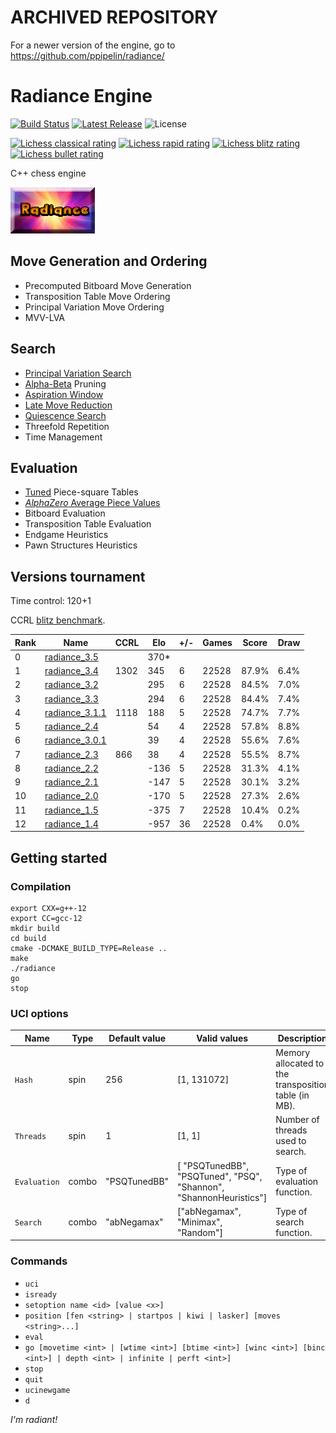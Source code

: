 # ARCHIVED REPOSITORY

For a newer version of the engine, go to https://github.com/ppipelin/radiance/

# Radiance Engine
[![Build Status](https://github.com/ppipelin/radiance/actions/workflows/cmake-multi-platform.yml/badge.svg)](https://github.com/ppipelin/radiance_archived/actions/workflows/cmake-multi-platform.yml)
[![Latest Release](https://img.shields.io/github/v/release/ppipelin/radiance?display_name=release)](https://github.com/ppipelin/radiance_archived/releases)
![License](https://img.shields.io/github/license/ppipelin/radiance)

[![Lichess classical rating](https://lichess-shield.vercel.app/api?username=radianceengine&format=classical)](https://lichess.org/@/radianceengine/perf/classical)
[![Lichess rapid rating](https://lichess-shield.vercel.app/api?username=radianceengine&format=rapid)](https://lichess.org/@/radianceengine/perf/rapid)
[![Lichess blitz rating](https://lichess-shield.vercel.app/api?username=radianceengine&format=blitz)](https://lichess.org/@/radianceengine/perf/blitz)
[![Lichess bullet rating](https://lichess-shield.vercel.app/api?username=radianceengine&format=bullet)](https://lichess.org/@/radianceengine/perf/bullet)

C++ chess engine

![Radiance Logo, courtesy of Jim Ablett](dcu2Wsn.png "Image Credit: Jim Ablett")

## Move Generation and Ordering

- Precomputed Bitboard Move Generation
- Transposition Table Move Ordering
- Principal Variation Move Ordering
- MVV-LVA

## Search

- [Principal Variation Search](https://www.chessprogramming.org/Principal_Variation_Search)
- [Alpha-Beta](https://www.chessprogramming.org/Alpha-Beta) Pruning
- [Aspiration Window](https://www.chessprogramming.org/Aspiration_Windows)
- [Late Move Reduction](https://www.chessprogramming.org/Late_Move_Reductions)
- [Quiescence Search](https://www.chessprogramming.org/Quiescence_Search)
- Threefold Repetition
- Time Management

## Evaluation

- [Tuned](https://www.chessprogramming.org/PeSTO%27s_Evaluation_Function) Piece-square Tables
- [_AlphaZero_ Average Piece Values](https://arxiv.org/pdf/2009.04374)
- Bitboard Evaluation
- Transposition Table Evaluation
- Endgame Heuristics
- Pawn Structures Heuristics

## Versions tournament

Time control: 120+1

CCRL [blitz benchmark](https://computerchess.org.uk/ccrl/404/cgi/compare_engines.cgi?family=Radiance&print=Rating+list&print=Score+with+common+opponents).

| Rank | Name             | CCRL  | Elo  | +/- | Games | Score | Draw  |
| ---- | ---------------- | ----- | ---- | --- | ----- | ----- | ----- |
| 0    | [radiance_3.5]   |       | 370* |     |       |       |       |
| 1    | [radiance_3.4]   |  1302 |  345 |   6 | 22528 | 87.9% |  6.4% |
| 2    | [radiance_3.2]   |       |  295 |   6 | 22528 | 84.5% |  7.0% |
| 3    | [radiance_3.3]   |       |  294 |   6 | 22528 | 84.4% |  7.4% |
| 4    | [radiance_3.1.1] |  1118 |  188 |   5 | 22528 | 74.7% |  7.7% |
| 5    | [radiance_2.4]   |       |   54 |   4 | 22528 | 57.8% |  8.8% |
| 6    | [radiance_3.0.1] |       |   39 |   4 | 22528 | 55.6% |  7.6% |
| 7    | [radiance_2.3]   |   866 |   38 |   4 | 22528 | 55.5% |  8.7% |
| 8    | [radiance_2.2]   |       | -136 |   5 | 22528 | 31.3% |  4.1% |
| 9    | [radiance_2.1]   |       | -147 |   5 | 22528 | 30.1% |  3.2% |
| 10   | [radiance_2.0]   |       | -170 |   5 | 22528 | 27.3% |  2.6% |
| 11   | [radiance_1.5]   |       | -375 |   7 | 22528 | 10.4% |  0.2% |
| 12   | [radiance_1.4]   |       | -957 |  36 | 22528 |  0.4% |  0.0% |

## Getting started

### Compilation

```
export CXX=g++-12
export CC=gcc-12
mkdir build
cd build
cmake -DCMAKE_BUILD_TYPE=Release ..
make
./radiance
go
stop
```

### UCI options

| Name         | Type  | Default value |  Valid values                                                      | Description                                          |
| ------------ | ----- | ------------- | ------------------------------------------------------------------ | ---------------------------------------------------- |
| `Hash`       | spin  |      256      |                     [1, 131072]                                    | Memory allocated to the transposition table (in MB). |
| `Threads`    | spin  |       1       |                       [1, 1]                                       | Number of threads used to search.                    |
| `Evaluation` | combo |  "PSQTunedBB" | [ "PSQTunedBB", "PSQTuned", "PSQ", "Shannon", "ShannonHeuristics"] | Type of evaluation function.                         |
| `Search`     | combo |  "abNegamax"  |          ["abNegamax", "Minimax", "Random"]                        | Type of search function.                             |

### Commands

- `uci`
- `isready`
- `setoption name <id> [value <x>]`
- `position [fen <string> | startpos | kiwi | lasker] [moves <string>...]`
- `eval`
- `go [movetime <int> | [wtime <int>] [btime <int>] [winc <int>] [binc <int>] | depth <int> | infinite | perft <int>]`
- `stop`
- `quit`
- `ucinewgame`
- `d`

_I'm radiant!_

[radiance_3.5]: https://github.com/ppipelin/radiance_archived/releases/tag/3.5
[radiance_3.4]: https://github.com/ppipelin/radiance_archived/releases/tag/3.4
[radiance_3.3]: https://github.com/ppipelin/radiance_archived/releases/tag/3.3
[radiance_3.2]: https://github.com/ppipelin/radiance_archived/releases/tag/3.2
[radiance_3.1.1]: https://github.com/ppipelin/radiance_archived/releases/tag/3.1.1
[radiance_3.0.1]: https://github.com/ppipelin/radiance_archived/releases/tag/3.0.1
[radiance_2.4]: https://github.com/ppipelin/radiance_archived/releases/tag/2.4
[radiance_2.3]: https://github.com/ppipelin/radiance_archived/releases/tag/2.3
[radiance_2.2]: https://github.com/ppipelin/radiance_archived/releases/tag/2.2
[radiance_2.1]: https://github.com/ppipelin/radiance_archived/releases/tag/2.1
[radiance_2.0]: https://github.com/ppipelin/radiance_archived/releases/tag/2.0
[radiance_2.4]: https://github.com/ppipelin/radiance_archived/releases/tag/2.4
[radiance_1.5]: https://github.com/ppipelin/radiance_archived/releases/tag/1.5
[radiance_1.4]: https://github.com/ppipelin/radiance_archived/releases/tag/1.4
